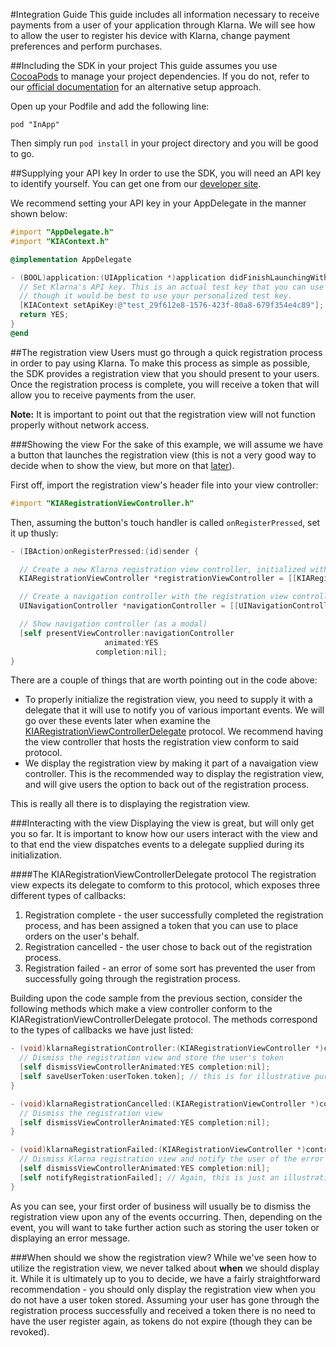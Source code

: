 #Integration Guide
This guide includes all information necessary to receive payments from a user of your application through Klarna. We will see how to allow the user to register his device with Klarna, change payment preferences and perform purchases.

##Including the SDK in your project
This guide assumes you use [CocoaPods](http://cocoapods.org) to manage your project dependencies. If you do not, refer to our [official documentation](http://this_should_be_some_valid_link) for an alternative setup approach.

Open up your Podfile and add the following line:

    pod "InApp"

Then simply run `pod install` in your project directory and you will be good to go.

##Supplying your API key
In order to use the SDK, you will need an API key to identify yourself. You can get one from our [developer site](http://developers.klarna.com/).

We recommend setting your API key in your AppDelegate in the manner shown below:

```objective-c
#import "AppDelegate.h"
#import "KIAContext.h"

@implementation AppDelegate

- (BOOL)application:(UIApplication *)application didFinishLaunchingWithOptions:(NSDictionary *)launchOptions {
  // Set Klarna's API key. This is an actual test key that you can use to try things out,
  // though it would be best to use your personalized test key.
  [KIAContext setApiKey:@"test_29f612e8-1576-423f-80a8-679f354e4c89"];
  return YES;
}
@end
```

##The registration view
Users must go through a quick registration process in order to pay using Klarna. To make this process as simple as possible, the SDK provides a registration view that you should present to your users. Once the registration process is complete, you will receive a token that will allow you to receive payments from the user.

**Note:** It is important to point out that the registration view will not function properly without network access.

###Showing the view
For the sake of this example, we will assume we have a button that launches the registration view (this is not a very good way to decide when to show the view, but more on that [later](#when_to_show_registration)).

First off, import the registration view's header file into your view controller:

```objective-c
#import "KIARegistrationViewController.h"
```

Then, assuming the button's touch handler is called `onRegisterPressed`, set it up thusly:

```objective-c
- (IBAction)onRegisterPressed:(id)sender {

  // Create a new Klarna registration view controller, initialized with the containing controller as event-handler
  KIARegistrationViewController *registrationViewController = [[KIARegistrationViewController alloc] initWithDelegate:self];

  // Create a navigation controller with the registration view controller as its root view controller
  UINavigationController *navigationController = [[UINavigationController alloc] initWithRootViewController:registrationViewController];

  // Show navigation controller (as a modal)
  [self presentViewController:navigationController
                     animated:YES
                   completion:nil];
}
```

There are a couple of things that are worth pointing out in the code above:
- To properly initialize the registration view, you need to supply it with a delegate that it will use to notify you of various important events. We will go over these events later when examine the [KIARegistrationViewControllerDelegate](#kia_registration_view_controller_delegate) protocol. We recommend having the view controller that hosts the registration view conform to said protocol.
- We display the registration view by making it part of a navaigation view controller. This is the recommended way to display the registration view, and will give users the option to back out of the registration process.

This is really all there is to displaying the registration view.

###Interacting with the view
Displaying the view is great, but will only get you so far. It is important to know how our users interact with the view and to that end the view dispatches events to a delegate supplied during its initialization.

<a name="kia_registration_view_controller_delegate"></a>
####The KIARegistrationViewControllerDelegate protocol
The registration view expects its delegate to comform to this protocol, which exposes three different types of callbacks:

1. Registration complete - the user successfully completed the registration process, and has been assigned a token that you can use to place orders on the user's behalf.
2. Registration cancelled - the user chose to back out of the registration process.
3. Registration failed - an error of some sort has prevented the user from successfully going through the registration process.

Building upon the code sample from the previous section, consider the following methods which make a view controller conform to the KIARegistrationViewControllerDelegate protocol. The methods correspond to the types of callbacks we have just listed:

```objective-c
- (void)klarnaRegistrationController:(KIARegistrationViewController *)controller finishedWithUserToken:(KIAToken *)userToken {
  // Dismiss the registration view and store the user's token
  [self dismissViewControllerAnimated:YES completion:nil];
  [self saveUserToken:userToken.token]; // this is for illustrative purposes, we do not supply this method
}

- (void)klarnaRegistrationCancelled:(KIARegistrationViewController *)controller {
  // Dismiss the registration view
  [self dismissViewControllerAnimated:YES completion:nil];
}

- (void)klarnaRegistrationFailed:(KIARegistrationViewController *)controller {
  // Dismiss Klarna registration view and notify the user of the error
  [self dismissViewControllerAnimated:YES completion:nil];
  [self notifyRegistrationFailed]; // Again, this is just an illustration
}

```

As you can see, your first order of business will usually be to dismiss the registration view upon any of the events occurring. Then, depending on the event, you will want to take further action such as storing the user token or displaying an error message.

<a name="when_to_show_registration"></a>
###When should we show the registration view?
While we've seen how to utilize the registration view, we never talked about **when** we should display it. While it is ultimately up to you to decide, we have a fairly straightforward recommendation - you should only display the registration view when you do not have a user token stored. Assuming your user has gone through the registration process successfully and received a token there is no need to have the user register again, as tokens do not expire (though they can be revoked).